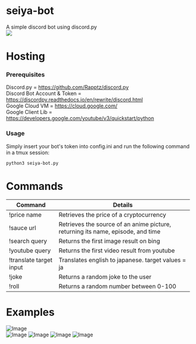 # seiya-bot
A simple discord bot using discord.py  
[<img src="https://i.imgur.com/RGwIbiY.png">](https://discordapp.com/oauth2/authorize?client_id=448148405521481728&scope=bot])  
 
# Hosting
### Prerequisites
Discord.py = https://github.com/Rapptz/discord.py  
Discord Bot Account & Token = https://discordpy.readthedocs.io/en/rewrite/discord.html  
Google Cloud VM = https://cloud.google.com/  
Google Client Lib = https://developers.google.com/youtube/v3/quickstart/python  

### Usage
Simply insert your bot's token into config.ini and run the following command in a tmux session:
```
python3 seiya-bot.py
```


# Commands

Command | Details
--- | ----
!price name | Retrieves the price of a cryptocurrency
!sauce url | Retrieves the source of an anime picture, returning its name, episode, and time
!search query | Returns the first image result on bing
!youtube query | Returns the first video result from youtube
!translate target input | Translates english to japanese. target values = ja | en
!joke | Returns a random joke to the user
!roll | Returns a random number between 0-100

# Examples
![Image](https://i.imgur.com/uFLYwrG.png)  
![Image](https://i.imgur.com/sxZB3a4.png)
![Image](https://i.imgur.com/P8T9p8U.png)
![Image](https://i.imgur.com/pjrpbI4.png)
![Image](https://i.imgur.com/NlMFCIx.png)
